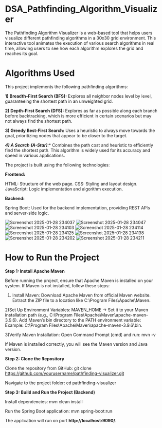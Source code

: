 # DSA_Pathfinding_Algorithm_Visualizer

The Pathfinding Algorithm Visualizer is a web-based tool that helps users visualize different pathfinding algorithms in a 30x30 grid environment. This interactive tool animates the execution of various search algorithms in real time, allowing users to see how each algorithm explores the grid and reaches its goal.


# Algorithms Used
This project implements the following pathfinding algorithms:

**1) Breadth-First Search (BFS):**
Explores all neighbor nodes level by level, guaranteeing the shortest path in an unweighted grid.

**2) Depth-First Search (DFS):**
Explores as far as possible along each branch before backtracking, which is more efficient in certain scenarios but may not always find the shortest path.

**3) Greedy Best-First Search:**
Uses a heuristic to always move towards the goal, prioritizing nodes that appear to be closer to the target.

***4) A Search (A-Star)**:**
Combines the path cost and heuristic to efficiently find the shortest path. This algorithm is widely used for its accuracy and speed in various applications.


The project is built using the following technologies:

**Frontend:**

HTML: Structure of the web page.
CSS: Styling and layout design.
JavaScript: Logic implementation and algorithm execution.

**Backend:**

Spring Boot: Used for the backend implementation, providing REST APIs and server-side logic.


![Screenshot 2025-01-28 234037](https://github.com/user-attachments/assets/361acf87-2530-4b91-935a-9e842e83c519)
![Screenshot 2025-01-28 234047](https://github.com/user-attachments/assets/364cf722-aed0-4e22-8a51-0ad937ce228e)
![Screenshot 2025-01-28 234103](https://github.com/user-attachments/assets/7f048b16-1992-44f8-afc9-58c040a85f20)
![Screenshot 2025-01-28 234114](https://github.com/user-attachments/assets/6ad9d2b9-69e0-4574-b0fc-01af05c0a063)
![Screenshot 2025-01-28 234125](https://github.com/user-attachments/assets/a7d53342-b878-44b6-a441-655b1751aee4)
![Screenshot 2025-01-28 234138](https://github.com/user-attachments/assets/206f1455-7173-4a45-ad7b-7998bb116a45)
![Screenshot 2025-01-28 234202](https://github.com/user-attachments/assets/6808f153-3fa5-4664-ae77-7522158ee54f)
![Screenshot 2025-01-28 234211](https://github.com/user-attachments/assets/f7be4990-846a-4a31-9a10-b4629ee21ba8)





# How to Run the Project

**Step 1: Install Apache Maven**

Before running the project, ensure that Apache Maven is installed on your system. If Maven is not installed, follow these steps:

1) Install Maven:
Download Apache Maven from official Maven website.
Extract the ZIP file to a location like C:\Program Files\Apache\Maven.

2)Set Up Environment Variables:
MAVEN_HOME → Set it to your Maven installation path (e.g., C:\Program Files\Apache\Maven\apache-maven-3.9.6).
Add Maven’s bin directory to the PATH environment variable:
Example: C:\Program Files\Apache\Maven\apache-maven-3.9.6\bin.

3)Verify Maven Installation:
Open Command Prompt (cmd) and run:
mvn -v

If Maven is installed correctly, you will see the Maven version and Java version.

**Step 2: Clone the Repository**

Clone the repository from GitHub:
git clone https://github.com/yourusername/pathfinding-visualizer.git

Navigate to the project folder:
cd pathfinding-visualizer

**Step 3: Build and Run the Project (Backend)**

Install dependencies:
mvn clean install

Run the Spring Boot application:
mvn spring-boot:run

The application will run on port **http://localhost:9090/**.
